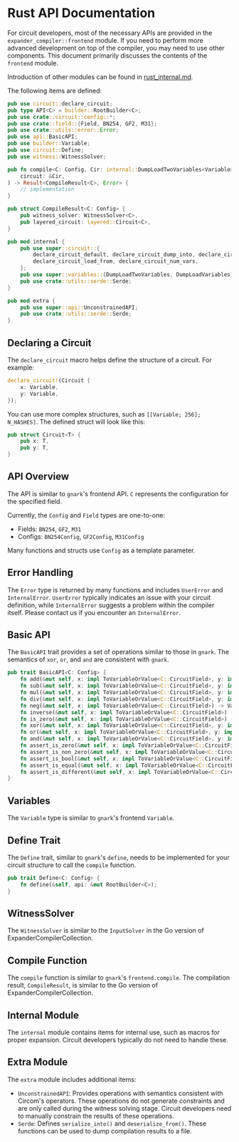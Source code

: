 # Rust API Documentation

For circuit developers, most of the necessary APIs are provided in the `expander_compiler::frontend` module. If you need to perform more advanced development on top of the compiler, you may need to use other components. This document primarily discusses the contents of the `frontend` module.

Introduction of other modules can be found in [rust_internal.md](./rust_internal.md).

The following items are defined:

```rust
pub use circuit::declare_circuit;
pub type API<C> = builder::RootBuilder<C>;
pub use crate::circuit::config::*;
pub use crate::field::{Field, BN254, GF2, M31};
pub use crate::utils::error::Error;
pub use api::BasicAPI;
pub use builder::Variable;
pub use circuit::Define;
pub use witness::WitnessSolver;

pub fn compile<C: Config, Cir: internal::DumpLoadTwoVariables<Variable> + Define<C> + Clone>(
    circuit: &Cir,
) -> Result<CompileResult<C>, Error> {
    // implementation
}

pub struct CompileResult<C: Config> {
    pub witness_solver: WitnessSolver<C>,
    pub layered_circuit: layered::Circuit<C>,
}

pub mod internal {
    pub use super::circuit::{
        declare_circuit_default, declare_circuit_dump_into, declare_circuit_field_type,
        declare_circuit_load_from, declare_circuit_num_vars,
    };
    pub use super::variables::{DumpLoadTwoVariables, DumpLoadVariables};
    pub use crate::utils::serde::Serde;
}

pub mod extra {
    pub use super::api::UnconstrainedAPI;
    pub use crate::utils::serde::Serde;
}
```

## Declaring a Circuit

The `declare_circuit` macro helps define the structure of a circuit. For example:

```rust
declare_circuit!(Circuit {
    x: Variable,
    y: Variable,
});
```

You can use more complex structures, such as `[[Variable; 256]; N_HASHES]`. The defined struct will look like this:

```rust
pub struct Circuit<T> {
    pub x: T,
    pub y: T,
}
```

## API Overview

The API is similar to `gnark`'s frontend API. `C` represents the configuration for the specified field.

Currently, the `Config` and `Field` types are one-to-one:
- Fields: `BN254`, `GF2`, `M31`
- Configs: `BN254Config`, `GF2Config`, `M31Config`

Many functions and structs use `Config` as a template parameter.

## Error Handling

The `Error` type is returned by many functions and includes `UserError` and `InternalError`. `UserError` typically indicates an issue with your circuit definition, while `InternalError` suggests a problem within the compiler itself. Please contact us if you encounter an `InternalError`.

## Basic API

The `BasicAPI` trait provides a set of operations similar to those in `gnark`. The semantics of `xor`, `or`, and `and` are consistent with `gnark`.

```rust
pub trait BasicAPI<C: Config> {
    fn add(&mut self, x: impl ToVariableOrValue<C::CircuitField>, y: impl ToVariableOrValue<C::CircuitField>) -> Variable;
    fn sub(&mut self, x: impl ToVariableOrValue<C::CircuitField>, y: impl ToVariableOrValue<C::CircuitField>) -> Variable;
    fn mul(&mut self, x: impl ToVariableOrValue<C::CircuitField>, y: impl ToVariableOrValue<C::CircuitField>) -> Variable;
    fn div(&mut self, x: impl ToVariableOrValue<C::CircuitField>, y: impl ToVariableOrValue<C::CircuitField>, checked: bool) -> Variable;
    fn neg(&mut self, x: impl ToVariableOrValue<C::CircuitField>) -> Variable;
    fn inverse(&mut self, x: impl ToVariableOrValue<C::CircuitField>) -> Variable;
    fn is_zero(&mut self, x: impl ToVariableOrValue<C::CircuitField>) -> Variable;
    fn xor(&mut self, x: impl ToVariableOrValue<C::CircuitField>, y: impl ToVariableOrValue<C::CircuitField>) -> Variable;
    fn or(&mut self, x: impl ToVariableOrValue<C::CircuitField>, y: impl ToVariableOrValue<C::CircuitField>) -> Variable;
    fn and(&mut self, x: impl ToVariableOrValue<C::CircuitField>, y: impl ToVariableOrValue<C::CircuitField>) -> Variable;
    fn assert_is_zero(&mut self, x: impl ToVariableOrValue<C::CircuitField>);
    fn assert_is_non_zero(&mut self, x: impl ToVariableOrValue<C::CircuitField>);
    fn assert_is_bool(&mut self, x: impl ToVariableOrValue<C::CircuitField>);
    fn assert_is_equal(&mut self, x: impl ToVariableOrValue<C::CircuitField>, y: impl ToVariableOrValue<C::CircuitField>);
    fn assert_is_different(&mut self, x: impl ToVariableOrValue<C::CircuitField>, y: impl ToVariableOrValue<C::CircuitField>);
}
```

## Variables

The `Variable` type is similar to `gnark`'s frontend `Variable`.

## Define Trait

The `Define` trait, similar to `gnark`'s `define`, needs to be implemented for your circuit structure to call the `compile` function.

```rust
pub trait Define<C: Config> {
    fn define(&self, api: &mut RootBuilder<C>);
}
```

## WitnessSolver

The `WitnessSolver` is similar to the `InputSolver` in the Go version of ExpanderCompilerCollection.

## Compile Function

The `compile` function is similar to `gnark`'s `frontend.compile`. The compilation result, `CompileResult`, is similar to the Go version of ExpanderCompilerCollection.

## Internal Module

The `internal` module contains items for internal use, such as macros for proper expansion. Circuit developers typically do not need to handle these.

## Extra Module

The `extra` module includes additional items:

- `UnconstrainedAPI`: Provides operations with semantics consistent with Circom's operators. These operations do not generate constraints and are only called during the witness solving stage. Circuit developers need to manually constrain the results of these operations.
- `Serde`: Defines `serialize_into()` and `deserialize_from()`. These functions can be used to dump compilation results to a file.